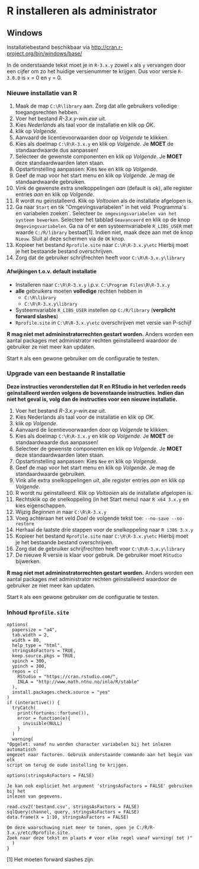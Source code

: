 R installeren als administrator
================

Windows
-------

Installatiebestand beschikbaar via <http://cran.r-project.org/bin/windows/base/>

In de onderstaande tekst moet je in `R-3.x.y` zowel `x` als `y` vervangen door een cijfer om zo het huidige versienummer te krijgen. Dus voor versie `R-3.0.0` is `x` = 0 en `y` = 0.

### Nieuwe installatie van R

1.  Maak de map `C:\R\library` aan. Zorg dat alle gebruikers volledige toegangsrechten hebben.
2.  Voer het bestand *R-3.x.y-win.exe* uit.
3.  Kies *Nederlands* als taal voor de installatie en klik op *OK*.
4.  klik op *Volgende*.
5.  Aanvaard de licentievoorwaarden door op *Volgende* te klikken.
6.  Kies als doelmap `C:\R\R-3.x.y` en klik op *Volgende*. Je **MOET** de standaardwaarde dus aanpassen!
7.  Selecteer de gewenste componenten en klik op *Volgende*. Je **MOET** deze standaardwaarden laten staan.
8.  Opstartinstelling aanpassen: Kies `Nee` en klik op *Volgende*.
9.  Geef de map voor het start menu en klik op *Volgende*. Je mag de standaardwaarde gebruiken.
10. Vink de gewenste extra snelkoppelingen *aan* (default is ok), alle register entries *aan* en klik op *Volgende*.
11. R wordt nu geïnstalleerd. Klik op *Voltooien* als de installatie afgelopen is.
12. Ga naar `Start` en tik "Omgevingsvariabelen" in het veld ´Programma's en variabelen zoeken´. Selecteer `De omgevingsvariabelen van het systeem bewerken`. Selecteer het tabblad `Geavanceerd` en klik op de knop `Omgevingsvariabelen`. Ga na of er een systeemvariabele `R_LIBS_USER` met waarde `C:/R/library` bestaat[1]. Indien niet, maak deze aan met de knop `Nieuw`. Sluit al deze schermen via de `OK` knop.
13. Kopieer het bestand `Rprofile.site` naar `C:\R\R-3.x.y\etc` Hierbij moet je het bestaande bestand overschrijven.
14. Zorg dat de gebruiker schrijfrechten heeft voor `C:\R\R-3.x.y\library`

#### Afwijkingen t.o.v. default installatie

-   Installeren naar `C:\R\R-3.x.y` i.p.v. `C:\Program Files\R\R-3.x.y`
-   **alle** gebruikers moeten **volledige** rechten hebben in
    -   `C:\R\library`
    -   `C:\R\R-3.x.y\library`
-   Systeemvariable `R_LIBS_USER` instellen op `C:/R/library` (**verplicht forward slashes**)
-   `Rprofile.site` in `C:\R\R-3.x.y\etc` overschrijven met versie van P-schijf

**R mag niet met admininstratorrechten gestart worden.** Anders worden een aantal packages met administrator rechten geïnstalleerd waardoor de gebruiker ze niet meer kan updaten.

Start `R` als een gewone gebruiker om de configuratie te testen.

### Upgrade van een bestaande R installatie

**Deze instructies veronderstellen dat R en RStudio in het verleden reeds geïnstalleerd werden volgens de bovenstaande instructies. Indien dan niet het geval is, volg dan de instructies voor een nieuwe installatie.**

1.  Voer het bestand *R-3.x.y-win.exe* uit.
2.  Kies Nederlands als taal voor de installatie en klik op *OK*.
3.  klik op *Volgende*.
4.  Aanvaard de licentievoorwaarden door op *Volgende* te klikken.
5.  Kies als doelmap `C:\R\R-3.x.y` en klik op *Volgende*. Je **MOET** de standaardwaarde dus aanpassen!
6.  Selecteer de gewenste componenten en klik op *Volgende*. Je **MOET** deze standaardwaarden laten staan.
7.  Opstartinstelling aanpassen: Kies `Nee` en klik op *Volgende*.
8.  Geef de map voor het start menu en klik op *Volgende*. Je mag de standaardwaarde gebruiken.
9.  Vink alle extra snelkoppelingen *uit*, alle register entries *aan* en klik op *Volgende*.
10. R wordt nu geïnstalleerd. Klik op *Voltooien* als de installatie afgelopen is.
11. Rechtsklik op de snelkoppeling (in het Start menu) naar `R x64 3.x.y` en kies eigenschappen.
12. Wijzig *Beginnen in* naar `C:\R\R-3.x.y`
13. Voeg achteraan het veld *Doel* de volgende tekst toe: `--no-save --no-restore`
14. Herhaal de laatste drie stappen voor de snelkoppeling naar `R i386 3.x.y`
15. Kopieer het bestand `Rprofile.site` naar `C:\R\R-3.x.y\etc` Hierbij moet je het bestaande bestand overschrijven.
16. Zorg dat de gebruiker schrijfrechten heeft voor `C:\R\R-3.x.y\library`
17. De nieuwe R versie is klaar voor gebruik. De gebruiker moet `RStudio` bijwerken.

**R mag niet met admininstratorrechten gestart worden.** Anders worden een aantal packages met administrator rechten geïnstalleerd waardoor de gebruiker ze niet meer kan updaten.

Start `R` als een gewone gebruiker om de configuratie te testen.

### Inhoud `Rprofile.site`

    options(
      papersize = "a4",
      tab.width = 2,
      width = 80,
      help_type = "html",
      stringsAsFactors = TRUE,
      keep.source.pkgs = TRUE,
      xpinch = 300,
      ypinch = 300,
      repos = c(
        RStudio = "https://cran.rstudio.com/",
        INLA = "http://www.math.ntnu.no/inla/R/stable"
      ),
      install.packages.check.source = "yes"
    )
    if (interactive()) {
      tryCatch(
        print(fortunes::fortune()),
        error = function(e){
          invisible(NULL)
        }
      )
      warning(
    "Opgelet: vanaf nu worden character variabelen bij het inlezen automatisch
    omgezet naar factoren. Gebruik onderstaande commando aan het begin van elk
    script om terug de oude instelling te krijgen.

    options(stringsAsFactors = FALSE)

    Je kan ook expliciet het argument 'stringsAsFactors = FALSE' gebruiken bij het
    inlezen van gegevens.

    read.csv2('bestand.csv', stringsAsFactors = FALSE)
    sqlQuery(channel, query, stringsAsFactors = FALSE)
    data.frame(X = 1:10, stringsAsFactors = FALSE)

    Om deze waarschuwing niet meer te tonen, open je C:/R/R-3.x.y/etc/Rprofile.site.
    Zoek naar deze tekst en plaats # voor elke regel vanaf warning( tot )"
      )
    }

[1] Het moeten forward slashes zijn.

